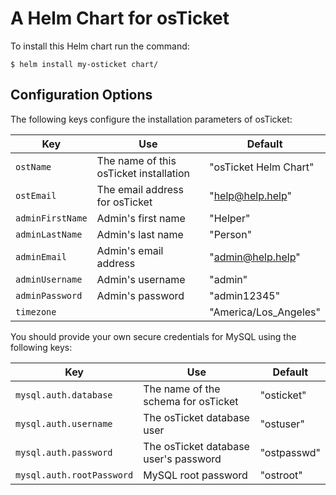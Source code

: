# A Helm Chart for osTicket 

To install this Helm chart run the command:

```console 
$ helm install my-osticket chart/ 
```

## Configuration Options 

The following keys configure the installation parameters of osTicket:

| Key | Use | Default | 
| --- | --- | ---  | 
| `ostName` | The name of this osTicket installation | "osTicket Helm Chart" | 
| `ostEmail` | The email address for osTicket | "help@help.help" | 
| `adminFirstName` | Admin's first name | "Helper" | 
| `adminLastName` | Admin's last name | "Person" | 
| `adminEmail` | Admin's email address | "admin@help.help" | 
| `adminUsername` | Admin's username | "admin" | 
| `adminPassword` | Admin's password | "admin12345" | 
| `timezone` | | "America/Los_Angeles" | 

You should provide your own secure credentials for MySQL using the following keys:

| Key | Use | Default | 
| --- | --- | --- | 
| `mysql.auth.database` | The name of the schema for osTicket | "osticket" | 
| `mysql.auth.username` | The osTicket database user | "ostuser" | 
| `mysql.auth.password` | The osTicket database user's password | "ostpasswd" | 
| `mysql.auth.rootPassword` | MySQL root password | "ostroot" | 
